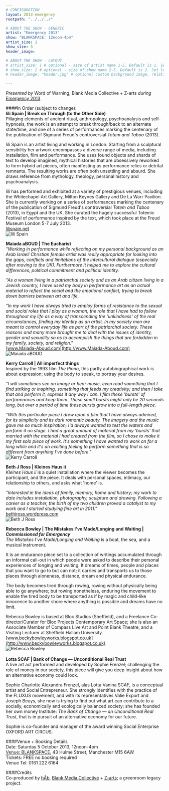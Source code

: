 ```yaml
---
# CONFIGURATION
layout: 2013-emergency
rootpath: "../../../"

# ABOUT THE SHOW - GENERIC
artist: "Emergency 2013"
show: "BLANKSPACE: 12noon-4pm"
artist_size: 1
show_size: 3
header_image:

# ABOUT THE SHOW - LAYOUT
# artist_size: 1 # optional - size of artist name 1-5. Default is 1. Set longer names to lower values
# show_size: 2 # optional - size of show name 2-5. Default is 2. Set longer names to lower values
# header_image: "header.jpg" # optional custom background image, relative to current page

---
```

*Presented by* Word of Warning, Blank Media Collective + Z-arts *during* [Emergency 2013](/current/2013-emergency/index.html)        
          
####In Order (subject to change):              
**lili Spain | Break on Through (to the Other Side)**                
Pillaging elements of ancient ritual, anthropology, psychoanalysis and self-hypnosis, the work is an attempt to break through/back to an alternate state/time, and one of a series of performances marking the centenary of the publication of Sigmund Freud's controversial *Totem and Taboo* (2013).

lili Spain is an artist living and working in London. Starting from a sculptural sensibility her artwork encompasses a diverse range of media, including installation, film and performance. She uses found objects and shards of text to develop imagined, mythical histories that are obsessively reworked to form hybrid art pieces, often manifesting as performance relics or detrital remnants. The resulting works are often both unsettling and absurd. She draws reference from mythology, theology, personal history and psychoanalysis.            
               
lili has performed and exhibited at a variety of prestigious venues, including the Whitechapel Art Gallery, Milton Keynes Gallery and De La Warr Pavilion. She is currently working on a series of performances marking the centenary of the publication of Sigmund Freud's controversial *Totem and Taboo* (2013), in Egypt and the UK. She curated the hugely successful Totemic Festival of performance inspired by the text, which took place at the Freud Museum London 5-7 July 2013.              
[lilispain.net](http://lilispain.net/)              
![lili Spain](lili_spain.jpg)              
              
**Maiada aBOUD | The Eucharist**             
*"Working in performance while reflecting on my personal background as an Arab Israeli Christian female artist was really appropriate for looking into the gaps, conflicts and limitations of the intercultural dialogue (especially after moving to the UK). Furthermore it helped me to explore the cultural differences, political commitment and political identity.*          
              
*"As a woman living in a patriarchal society and as an Arab citizen living in a Jewish country, I have used my body in performance art as an actual material to reflect the social and the emotional conflict, trying to break down barriers between art and life.*          
            
*"In my work I have always tried to employ forms of resistance to the sexual and social roles that I play as a woman; the role that I have had to follow throughout my life as a way of transcending the 'unkindness' of the real circumstances, finding my identity as an artist. In my society men are meant to control everyday life as part of the patriarchal society. These reasons and many more brought me to deal with the issues of identity, gender and sexuality so as to accomplish the things that are forbidden in my family, society, and religion."*          
[www.Maiada-Aboud.com](http://www.Maiada-Aboud.com)                 
![Maiada aBOUD](maiada_aboud.jpg)                 
           
**Kerry Carroll | All imperfect things**               
Inspired by the 1993 film *The Piano*, this partly autobiographical work is about expression; using the body to speak, to portray your desires.            
                      
*"I will sometimes see an image or hear music, even read something that I find striking or inspiring, something that feeds my creativity; and then I take that and perform it, express it any way I can. I film these 'bursts' of performances and keep them. These small bursts might only be 20 seconds long, but over a period of time these bursts grow into a full-length piece.*                
               
*"With this particular piece I drew upon a film that I have always admired, for its simplicity and its dark romantic beauty. The imagery and the music gave me so much inspiration; I'd always wanted to test the waters and perform it on stage. I had a great amount of material from my 'bursts' that married with the material I had created from the film, so I chose to make it my first solo piece of work. It's something I have wanted to work on for a long while and it's an exciting feeling to perform something that is so different from anything I've done before."*                
![Kerry Carroll](kerry_carrol.jpg)              
                  
**Beth J Ross | Kleines Haus ii**                  
*Kleines Haus ii* is a quiet installation where the viewer becomes the participant, and the piece. It deals with personal spaces, intimacy, our relationship to others, and asks what 'home' is.                
                            
*"Interested in the ideas of family, memory, home and history; my work to date includes installation, photography, sculpture and drawing. Following a career as a teacher, the birth of my two children proved a catalyst to my work and I started studying fine art in 2011."*                    
[bethjross.wordpress.com](http://bethjross.wordpress.com)                  
![Beth J Ross](beth_ross.jpg)                      
                 
**Rebecca Bowley | The Mistakes I've Made/Longing and Waiting | *Commissioned for Emergency***               
*The Mistakes I've Made/Longing and Waiting* is a boat, the sea, and a musical instrument.               
                    
It is an endurance piece set to a collection of writings accumulated through an informal call-out in which people were asked to describe their personal experiences of longing and waiting. It dreams of times, people and places that you want to go to but can not; it carries and transports us to those places through aloneness, distance, dream and physical endurance.                
                
The body becomes tired through rowing, rowing without physically being able to go anywhere; but rowing nonetheless, enduring the movement to enable the tired body to be transported as if by magic and child-like innocence to another shore where anything is possible and dreams have no limit.                

Rebecca Bowley is based at Bloc Studios (Sheffield), and a Freelance Co-director/Curator for Bloc Projects Contemporary Art Space; she is also an Associate Member of Compass Live Art and Point Blank Theatre, and a Visiting Lecturer at Sheffield Hallam University.                   
[www.beckybowleyworks.blogspot.co.uk](http://www.beckybowleyworks.blogspot.co.uk)              
![Rebecca Bowley](becky_bowley.png)           
                   
**Lotta SCAF | Bank of Change — Unconditional Real Trust**             
A live art act performed and developed by Sophie Frenzel; challenging the role of money in our society, this piece will give you deep insight about how an alternative economy could look.                
               
Sophie Charlotte Alexandra Frenzel, alas Lotta Vanina SCAF, is a conceptual artist and Social Entrepreneur. She strongly identifies with the practice of the FLUXUS movement, and with its representatives Valie Export and Joseph Beuys, she now is trying to find out what art can contribute to a socially, economically and ecologically balanced society; she has founded her own money Institute: *The Bank of Change — an Unconditional Real Trust*, that is in pursuit of an alternative economy for our future.                  
                  
Sophie is co-founder and manager of the award winning Social Enterprise OXFORD ART CIRCUS.             
                      
####Venue + Booking Details          
Date: Saturday 5 October 2013, 12noon-4pm           
[Venue: BLANKSPACE](http://blankmediacollective.org/about-us), 43 Hulme Street, Manchester M15 6AW                
Tickets: FREE no booking required                
Venue Tel: 0161 222 6164         
          
####Credits           
Co-produced by [hÅb](/hab/index.html), [Blank Media Collective](http://www.blankmediacollective.org) + [Z-arts](http://www.z-arts.org); a greenroom legacy project.
